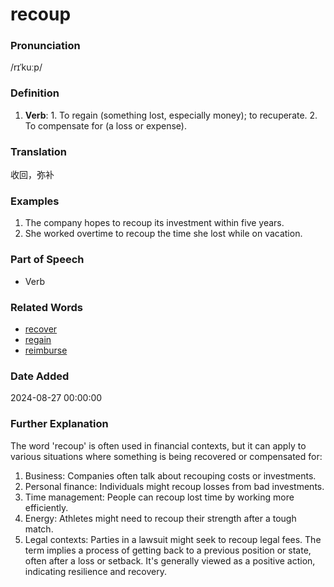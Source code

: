 # recoup
### Pronunciation
/rɪˈkuːp/
### Definition
1. **Verb**: 1. To regain (something lost, especially money); to recuperate. 2. To compensate for (a loss or expense).
### Translation
收回，弥补
### Examples
1. The company hopes to recoup its investment within five years.
2. She worked overtime to recoup the time she lost while on vacation.
### Part of Speech
- Verb
### Related Words
- [recover](recover.md)
- [regain](regain.md)
- [reimburse](reimburse.md)
### Date Added
2024-08-27 00:00:00

### Further Explanation
The word 'recoup' is often used in financial contexts, but it can apply to various situations where something is being recovered or compensated for:
1. Business: Companies often talk about recouping costs or investments.
2. Personal finance: Individuals might recoup losses from bad investments.
3. Time management: People can recoup lost time by working more efficiently.
4. Energy: Athletes might need to recoup their strength after a tough match.
5. Legal contexts: Parties in a lawsuit might seek to recoup legal fees.
The term implies a process of getting back to a previous position or state, often after a loss or setback. It's generally viewed as a positive action, indicating resilience and recovery.